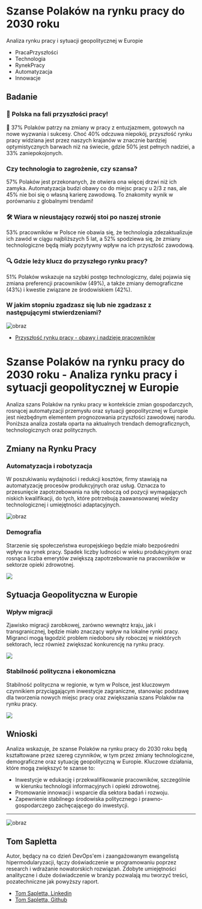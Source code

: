 # Szanse Polaków na rynku pracy do 2030 roku

Analiza rynku pracy i sytuacji geopolitycznej w Europie
+ PracaPrzyszłości
+ Technologia
+ RynekPracy
+ Automatyzacja
+ Innowacje

## Badanie

### 🚀 Polska na fali przyszłości pracy!
🌟 37% Polaków patrzy na zmiany w pracy z entuzjazmem, gotowych na nowe wyzwania i sukcesy. Choć 40% odczuwa niepokój, przyszłość rynku pracy widziana jest przez naszych krajanów w znacznie bardziej optymistycznych barwach niż na świecie, gdzie 50% jest pełnych nadziei, a 33% zaniepokojonych. 

### Czy technologia to zagrożenie, czy szansa? 
57% Polaków jest przekonanych, że otwiera ona więcej drzwi niż ich zamyka. Automatyzacja budzi obawy co do miejsc pracy u 2/3 z nas, ale 45% nie boi się o własną karierę zawodową. To znakomity wynik w porównaniu z globalnymi trendami! 

### 🛠️ Wiara w nieustający rozwój stoi po naszej stronie
53% pracowników w Polsce nie obawia się, że technologia zdezaktualizuje ich zawód w ciągu najbliższych 5 lat, a 52% spodziewa się, że zmiany technologiczne będą miały pozytywny wpływ na ich przyszłość zawodową. 

### 🔍 Gdzie leży klucz do przyszłego rynku pracy? 
51% Polaków wskazuje na szybki postęp technologiczny, dalej pojawia się zmiana preferencji pracowników (49%), a także zmiany demograficzne (43%) i kwestie związane ze środowiskiem (42%). 



### W jakim stopniu zgadzasz się lub nie zgadzasz z następującymi stwierdzeniami?
![obraz](https://github.com/tom-sapletta-com/rynek-pracy-2030-eu/assets/5669657/80122177-5e5c-4b78-b8af-8cc5a476bdb9)
+ [Przyszłość rynku pracy - obawy i nadzieje pracowników](https://www.pwc.pl/pl/publikacje/przyszlosc-rynku-pracy-polska-perspektywa-badanie-2021.html)

# Szanse Polaków na rynku pracy do 2030 roku - Analiza rynku pracy i sytuacji geopolitycznej w Europie

Analiza szans Polaków na rynku pracy w kontekście zmian gospodarczych, rosnącej automatyzacji przemysłu oraz sytuacji geopolitycznej w Europie jest niezbędnym elementem prognozowania przyszłości zawodowej narodu. Poniższa analiza została oparta na aktualnych trendach demograficznych, technologicznych oraz politycznych.

## Zmiany na Rynku Pracy

### Automatyzacja i robotyzacja

W poszukiwaniu wydajności i redukcji kosztów, firmy stawiają na automatyzację procesów produkcyjnych oraz usług. Oznacza to przesunięcie zapotrzebowania na siłę roboczą od pozycji wymagających niskich kwalifikacji, do tych, które potrzebują zaawansowanej wiedzy technologicznej i umiejętności adaptacyjnych.

![obraz](https://github.com/tom-sapletta-com/rynek-pracy-2030-eu/assets/5669657/8beb5f26-b40c-4a00-bd2c-df2dba573993)


### Demografia

Starzenie się społeczeństwa europejskiego będzie miało bezpośredni wpływ na rynek pracy. Spadek liczby ludności w wieku produkcyjnym oraz rosnąca liczba emerytów zwiększą zapotrzebowanie na pracowników w sektorze opieki zdrowotnej.

[![](https://mermaid.ink/img/pako:eNpFkD1uwzAMha9CaE4u4KFAE3fr1AwFYmdgJLqWZYmCLEOwgxwkyDF6hKb3qmq4KBf-4HsPJC9CsiJRiKbnJFsMEV7fagc5nquSLH8EbDSeYLt9gl11tE5TN8yUE_Sjcvx9lxoSJE1mBB9YjUZOnZvsaXVZlPvqmPTjZv6UWs7nCYbccPj6TCu7W9iyOnhUZEDxEB837ybZZmeUnJw2__R-oV-q9zlkEGb0HMNMZ07oNILD7G8iB2Cfl9Mwq8CJo6NuNRAbYSlY1Crff_md1SK2ZKkWRS4VBlOL2l0zh2Pkw-SkKBrsB9qI0SuMVGrM_7Hr9PoDBDh1tQ?type=png)](https://mermaid.live/edit#pako:eNpFkD1uwzAMha9CaE4u4KFAE3fr1AwFYmdgJLqWZYmCLEOwgxwkyDF6hKb3qmq4KBf-4HsPJC9CsiJRiKbnJFsMEV7fagc5nquSLH8EbDSeYLt9gl11tE5TN8yUE_Sjcvx9lxoSJE1mBB9YjUZOnZvsaXVZlPvqmPTjZv6UWs7nCYbccPj6TCu7W9iyOnhUZEDxEB837ybZZmeUnJw2__R-oV-q9zlkEGb0HMNMZ07oNILD7G8iB2Cfl9Mwq8CJo6NuNRAbYSlY1Crff_md1SK2ZKkWRS4VBlOL2l0zh2Pkw-SkKBrsB9qI0SuMVGrM_7Hr9PoDBDh1tQ)

## Sytuacja Geopolityczna w Europie

### Wpływ migracji

Zjawisko migracji zarobkowej, zarówno wewnątrz kraju, jak i transgranicznej, będzie miało znaczący wpływ na lokalne rynki pracy. Migranci mogą łagodzić problem niedoboru siły roboczej w niektórych sektorach, lecz również zwiększać konkurencję na rynku pracy.

[![](https://mermaid.ink/img/pako:eNpNj0EKwjAQRa8yzFov0IVg7VYQFASbLsZk1DQ2KWlLaUsXegvP4RHUexl146yGP-_BnwGlU4wRHj2VJ9gkwkKYebrUIZE5ZTCdziAetuXr2rVgCXxn2UAZrh20sHLnSvL40-IvvEhfFzo61WuwmpXbP-4eKh188G7vZM959s8n6a7Vz5upegLjrGk8W5k_bxlOsGBfkFah4PBRBNYnLlhgFFZF3ggUdgwcNbVbd1ZiVPuGJ9iUimpONIUvCowOdK54fAPnBVKv?type=png)](https://mermaid.live/edit#pako:eNpNj0EKwjAQRa8yzFov0IVg7VYQFASbLsZk1DQ2KWlLaUsXegvP4RHUexl146yGP-_BnwGlU4wRHj2VJ9gkwkKYebrUIZE5ZTCdziAetuXr2rVgCXxn2UAZrh20sHLnSvL40-IvvEhfFzo61WuwmpXbP-4eKh188G7vZM959s8n6a7Vz5upegLjrGk8W5k_bxlOsGBfkFah4PBRBNYnLlhgFFZF3ggUdgwcNbVbd1ZiVPuGJ9iUimpONIUvCowOdK54fAPnBVKv)


### Stabilność polityczna i ekonomiczna

Stabilność polityczna w regionie, w tym w Polsce, jest kluczowym czynnikiem przyciągającym inwestycje zagraniczne, stanowiąc podstawę dla tworzenia nowych miejsc pracy oraz zwiększania szans Polaków na rynku pracy.

[![](https://mermaid.ink/img/pako:eNotzj1uwzAMBeCrEJyTC3gokDRjpyZAgFoZWJmpFVuUIckQpCBzz1D0Oum9qvxwIvA-Eu-M2nWMDR5Hl3RPPsLbuxKos2q3kT7NKO7v9_oNkxtNzLoIHWC5fIF1uy_ehQhGEoeanAwU-vIkpqKs-8PjzfquX9tdcr6wGAZxqcZgDZ-ChsmTzk-7uttN-5HM9WcIDx4KSQAh8FmG-elxgZa9JdPV7ufbtcLYs2WFTV078oNCJZfqaI5um0VjE_3MC5ynjiJvzK2rxeZIY-DLP1NJXK4?type=png)](https://mermaid.live/edit#pako:eNotzj1uwzAMBeCrEJyTC3gokDRjpyZAgFoZWJmpFVuUIckQpCBzz1D0Oum9qvxwIvA-Eu-M2nWMDR5Hl3RPPsLbuxKos2q3kT7NKO7v9_oNkxtNzLoIHWC5fIF1uy_ehQhGEoeanAwU-vIkpqKs-8PjzfquX9tdcr6wGAZxqcZgDZ-ChsmTzk-7uttN-5HM9WcIDx4KSQAh8FmG-elxgZa9JdPV7ufbtcLYs2WFTV078oNCJZfqaI5um0VjE_3MC5ynjiJvzK2rxeZIY-DLP1NJXK4)



## Wnioski

Analiza wskazuje, że szanse Polaków na rynku pracy do 2030 roku będą kształtowane przez szereg czynników, w tym przez zmiany technologiczne, demograficzne oraz sytuację geopolityczną w Europie. Kluczowe działania, które mogą zwiększyć te szanse to:

- Inwestycje w edukację i przekwalifikowanie pracowników, szczególnie w kierunku technologii informacyjnych i opieki zdrowotnej.
- Promowanie innowacji i wsparcie dla sektora badań i rozwoju.
- Zapewnienie stabilnego środowiska politycznego i prawno-gospodarczego zachęcającego do inwestycji.


---



![obraz](https://github.com/tom-sapletta-com/rynek-pracy-2030-eu/assets/5669657/24abdad9-5aff-4834-95a0-d7215cc6e0bc)

## Tom Sapletta

Autor, będący na co dzień DevOps'em i zaangażowanym ewangelistą hipermodularyzacji, łączy doświadczenie w programowaniu poprzez research i wdrażanie nowatorskich rozwiązań. 
Zdobyte umiejętności analityczne i duże doświadczenie w branży pozwalają mu tworzyć treści, pozatechniczne jak powyższy raport.

+ [Tom Sapletta, Linkedin](https://www.linkedin.com/in/tom-sapletta-com)
+ [Tom Sapletta, Github](https://github.com/tom-sapletta-com)
